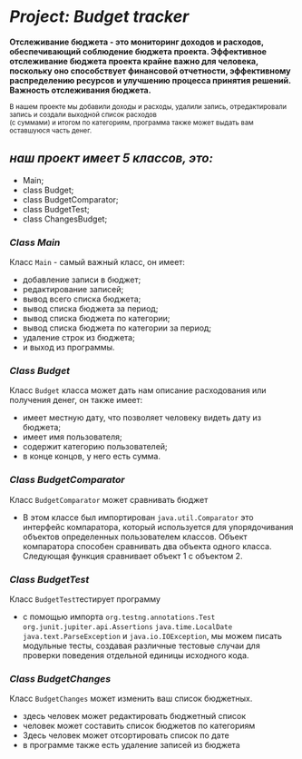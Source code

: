 #  *Project: Budget tracker* 
**Отслеживание бюджета - это мониторинг доходов и расходов,
обеспечивающий соблюдение бюджета проекта. 
Эффективное отслеживание бюджета проекта крайне важно 
для человека, поскольку оно способствует финансовой 
отчетности, эффективному распределению ресурсов
и улучшению процесса принятия решений.
Важность отслеживания бюджета.**

<sub>В нашем проекте мы добавили доходы и расходы, 
удалили запись, отредактировали запись 
и создали выходной список расходов  
(с суммами) и итогом по категориям,
программа также может выдать вам оставшуюся часть денег.</sub>

## *наш проект имеет 5 классов, это:*
+  Main;
+ class Budget;
+ class BudgetComparator;
+ class BudgetTest;
+ class ChangesBudget;

### *Class Main*
Класс `Main` - самый важный класс, он имеет:

+ добавление записи в бюджет;
+ редактирование записей;
+ вывод всего списка бюджета;
+ вывод списка бюджета за период;
+ вывод списка бюджета по категории;
+ вывод списка бюджета по категории за период;
+ удаление строк из бюджета;
+ и выход из программы.

### *Class Budget*
Класс `Budget` класса может дать нам описание расходования или получения денег, 
 он также имеет:

+ имеет местную дату, что позволяет человеку видеть дату из бюджета;
+ имеет имя пользователя;
+ содержит категорию пользователей;
+ в конце концов, у него есть сумма.

### *Class BudgetComparator*
 Класс `BudgetComparator` может сравнивать бюджет

+ В этом классе был импортирован ``java.util.Comparator``
  это интерфейс компаратора, который используется для 
  упорядочивания объектов определенных пользователем классов. 
  Объект компаратора способен сравнивать два объекта одного класса. 
  Следующая функция сравнивает объект 1 с объектом 2.

### *Class BudgetTest*
Класс ``BudgetTest``тестирует программу
+ с помощью импорта `org.testng.annotations.Test` `org.junit.jupiter.api.Assertions`
`java.time.LocalDate` `java.text.ParseException` и `java.io.IOException`,
мы можем писать модульные тесты, создавая различные тестовые случаи
для проверки поведения отдельной единицы исходного кода.

### *Class BudgetChanges*
Класс `BudgetChanges` может изменить ваш список бюджетных.
+ здесь человек может редактировать бюджетный список
+ человек может составить список бюджетов по категориям
+ Здесь человек может отсортировать список по дате
+ в программе также есть удаление записей из бюджета
